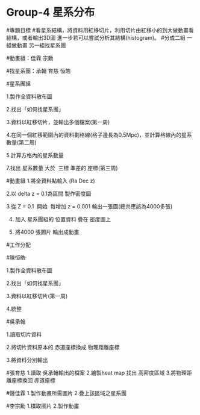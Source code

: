# Group-4 星系分布
#專題目標
#看星系結構，將資料用紅移切片，利用切片由紅移小的到大做動畫看結構，或者輸出3D圖 進一步若可以嘗試分析其結構(histogram)。
#分成二組 一組做動畫 另一組找星系團

#動畫組：佳霖 宗勳

#找星系團：承翰 育慈 恒皓

#星系團組


1.製作全資料散布圖


2.找出「如何找星系團」


3.資料以紅移切片，並輸出多個檔案(第一周) 


4.在同一個紅移範圍內的資料劃格線(格子邊長為0.5Mpc)，並計算格線內的星系數量(第二周)


5.計算方格內的星系數量


7.找出 星系數量 大於  三標 準差的 座標(第三周)



#動畫組
1.將全資料點輸入 (Ra Dec z)


2.以 delta z = 0.1為區間 製作密度圖


3.從 Z = 0.1  開始  每增加 z = 0.001 輸出一張圖(總共應該為4000多張)


4. 加入 星系團組的 位置資料 疊在 密度圖上


4. 將4000 張圖片 輸出成動畫




#工作分配



#陳恒皓


1.製作全資料散布圖


2.找出「如何找星系團」


3.資料以紅移切片(第一周)


4.統整

#吳承翰


1.讀取切片資料


2.將切片資料原本的 赤道座標換成 物理距離座標


3.將資料分別輸出

#張育慈
1.讀取 吳承翰輸出的檔案
2.繪製heat map 找出 高密度區域
3.將物理距離座標換回 赤道座標

#鍾佳霖
1.製作動畫所需圖片
2.疊上該區域之星系團

#李宗勳
1.樸取圖片
2.製作動畫





